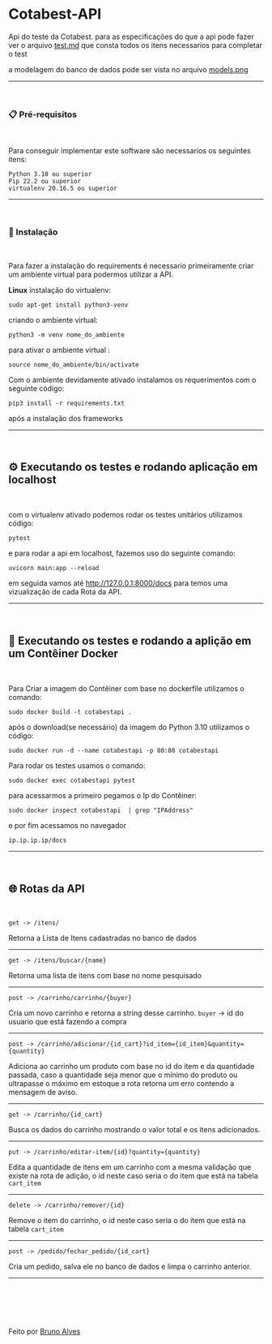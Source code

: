 # Cotabest-API

Api do teste da Cotabest.
para as especificações do que a api pode fazer ver o arquivo [test.md](./test.md) que consta todos os itens necessarios para completar o test

a modelagem do banco de dados pode ser vista no arquivo [models.png](./database/models.png)

---

<br>

### 📋 Pré-requisitos

<br>

Para conseguir implementar este software são necessarios os seguintes itens:

```
Python 3.10 ou superior
Pip 22.2 ou superior
virtualenv 20.16.5 ou superior
```
---

<br>

### 🔧 Instalação

<br>

Para fazer a instalação do requirements é necessario primeiramente criar um ambiente virtual para podermos utilizar a API.

**Linux**
instalação do virtualenv:
```
sudo apt-get install python3-venv
```
criando o ambiente virtual:
```
python3 -m venv nome_do_ambiente
```
para ativar o ambiente virtual :
```
source nome_do_ambiente/bin/activate
```
Com o ambiente devidamente ativado instalamos os requerimentos com o seguinte código:
```
pip3 install -r requirements.txt
```
após a instalação dos frameworks 

---

<br>

## ⚙️ Executando os testes e rodando aplicação em localhost

<br>

com o virtualenv ativado podemos rodar os testes unitários utilizamos código:
```
pytest
```


e para rodar a api em localhost, fazemos uso do seguinte comando:

```
uvicorn main:app --reload
```

em seguida vamos até http://127.0.0.1:8000/docs para temos uma vizualização de cada Rota da API.

---
<br>
 
## 🐋 Executando os testes e rodando a aplição em um Contêiner Docker

<br>

Para Criar a imagem do Contêiner com base no dockerfile utilizamos o comando:
```
sudo docker build -t cotabestapi .
```

após o download(se necessário) da imagem do Python 3.10 utilizamos o código:
```
sudo docker run -d --name cotabestapi -p 80:80 cotabestapi
```

Para rodar os testes usamos o comando:
```
sudo docker exec cotabestapi pytest
```

para acessarmos a primeiro pegamos o Ip do Contêiner:
```
sudo docker inspect cotabestapi  | grep "IPAddress" 
```

e por fim acessamos no navegador
```
ip.ip.ip.ip/docs
```
---
<br>

## 🌐 Rotas da API

<br>

```
get -> /itens/ 
```
Retorna a Lista de Itens cadastradas no banco de dados

---
```
get -> /itens/buscar/{name}
```
Retorna uma lista de itens com base no nome pesquisado

---
```
post -> /carrinho/carrinho/{buyer}
```
Cria um novo carrinho e retorna a string desse carrinho.  `buyer` -> id do usuario que está fazendo a compra

---
```
post -> /carrinho/adicionar/{id_cart}?id_item={id_item}&quantity={quantity}
```
Adiciona ao carrinho um produto com base no id do item e da quantidade passada, caso a quantidade seja menor que o mínimo do produto ou ultrapasse o máximo em estoque a rota retorna um erro contendo a mensagem de aviso.

---
```
get -> /carrinho/{id_cart}
```
Busca os dados do carrinho mostrando o valor total e os itens adicionados.

---
```
put -> /carrinho/editar-item/{id}?quantity={quantity}
```
Edita a quantidade de itens em um carrinho com a mesma validação que existe na rota de adição, 
o id neste caso seria o do item que está na tabela `cart_item`

---
```
delete -> /carrinho/remover/{id}
```
Remove o item do carrinho, o id neste caso seria o do item que está na tabela `cart_item`

---
```
post -> /pedido/fechar_pedido/{id_cart}
```
Cria um pedido, salva ele no banco de dados e limpa o carrinho anterior.

---

<br>
<br>
<br>
<br>


Feito por [Bruno Alves](https://github.com/Brunoazzireluto)